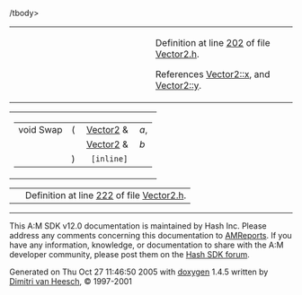 /tbody>
</table></td>
</tr>
</tbody>
</table>

<table data-cellspacing="5" data-cellpadding="0" data-border="0">
<colgroup>
<col style="width: 50%" />
<col style="width: 50%" />
</colgroup>
<tbody>
<tr>
<td> </td>
<td><p>Definition at line <a href="Vector2_8h-source.md#l00202" class="el">202</a> of file <a href="Vector2_8h-source.md" class="el">Vector2.h</a>.</p>
<p>References <a href="Vector2_8h-source.md#l00014" class="el">Vector2::x</a>, and <a href="Vector2_8h-source.md#l00014" class="el">Vector2::y</a>.</p></td>
</tr>
</tbody>
</table>

<span id="9fde4bf51c2eff13159b9d536a929da5" class="anchor"></span>

<table class="mdTable" data-cellpadding="2" data-cellspacing="0">
<colgroup>
<col style="width: 100%" />
</colgroup>
<tbody>
<tr>
<td class="mdRow"><table data-cellpadding="0" data-cellspacing="0" data-border="0">
<tbody>
<tr>
<td class="md" data-nowrap="" data-valign="top">void Swap</td>
<td class="md" data-valign="top">( </td>
<td class="md" data-nowrap="" data-valign="top"><a href="classVector2.md" class="el">Vector2</a> &amp; </td>
<td class="mdname" data-nowrap=""><em>a</em>,</td>
</tr>
<tr>
<td class="md" style="text-align: right;" data-nowrap=""></td>
<td class="md"></td>
<td class="md" data-nowrap=""><a href="classVector2.md" class="el">Vector2</a> &amp; </td>
<td class="mdname" data-nowrap=""><em>b</em></td>
</tr>
<tr>
<td class="md"></td>
<td class="md">) </td>
<td colspan="2" class="md"><code> [inline]</code></td>
</tr>
</tbody>
</table></td>
</tr>
</tbody>
</table>

|  |  |
|----|----|
|   | Definition at line <a href="Vector2_8h-source.md#l00222" class="el">222</a> of file <a href="Vector2_8h-source.md" class="el">Vector2.h</a>. |

------------------------------------------------------------------------

<span class="small">This A:M SDK v12.0 documentation is maintained by Hash Inc. Please address any comments concerning this documentation to [AMReports](http://www.hash.com/reports). If you have any information, knowledge, or documentation to share with the A:M developer community, please post them on the [Hash SDK forum](http://www.hash.com/forums/index.php?showforum=11).</span>

Generated on Thu Oct 27 11:46:50 2005 with [<span class="image placeholder" original-image-src="doxygen.png" original-image-title="" height="45" width="100" align="middle" border="0">doxygen</span>](http://www.doxygen.org/index.html) 1.4.5 written by [Dimitri van Heesch](mailto:dimitri@stack.nl), © 1997-2001
